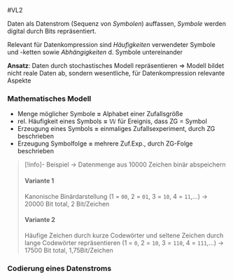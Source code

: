 #VL2

Daten als Datenstrom (Sequenz von _Symbolen_) auffassen, _Symbole_ werden digital durch Bits repräsentiert.

Relevant für Datenkompression sind _Häufigkeiten_ verwendeter Symbole und -ketten sowie _Abhängigkeiten_ d. Symbole untereinander

**Ansatz**: Daten durch stochastisches Modell repräsentieren
=> Modell bildet nicht reale Daten ab, sondern wesentliche, für Datenkompression relevante Aspekte

### Mathematisches Modell
- Menge möglicher Symbole **=** Alphabet einer Zufallsgröße
- rel. Häufigkeit eines Symbols **=** $\mathbb{W}$ für Ereignis, dass ZG = Symbol
- Erzeugung eines Symbols **=** einmaliges Zufallsexperiment, durch ZG beschrieben
- Erzeugung Symbolfolge **=** mehrere Zuf.Exp., durch ZG-Folge beschrieben

> [!info]- Beispiel
-> Datenmenge aus 10000 Zeichen binär abspeichern
>
> #### Variante 1
> Kanonische Binärdarstellung (1 = `00`, 2 = `01`, 3 = `10`, 4 = `11`,...)
> -> 20000 Bit total, 2 Bit/Zeichen
>
> #### Variante 2
> Häufige Zeichen durch kurze Codewörter und seltene Zeichen durch lange Codewörter repräsentieren (1 = `0`, 2 = `10`, 3 = `110`, 4 = `111`,…)
> -> 17500 Bit total, 1,75Bit/Zeichen

### Codierung eines Datenstroms



